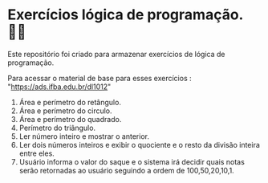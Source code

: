 # Exercícios lógica de programação. :man_technologist:

Este repositório foi criado para armazenar exercícios de lógica de programação. 

Para acessar o material de base para esses exercícios : "https://ads.ifba.edu.br/dl1012"

1. Área e perímetro do retângulo.
2. Área e perímetro do circulo.
3. Área e perímetro do quadrado.
4. Perímetro do  triângulo.
5. Ler número inteiro e mostrar o anterior.
6. Ler dois números inteiros e exibir o quociente e o resto da divisão inteira entre eles.
7. Usuário informa o valor do saque e o sistema irá decidir quais notas serão retornadas ao usuário seguindo a ordem de 100,50,20,10,1.

